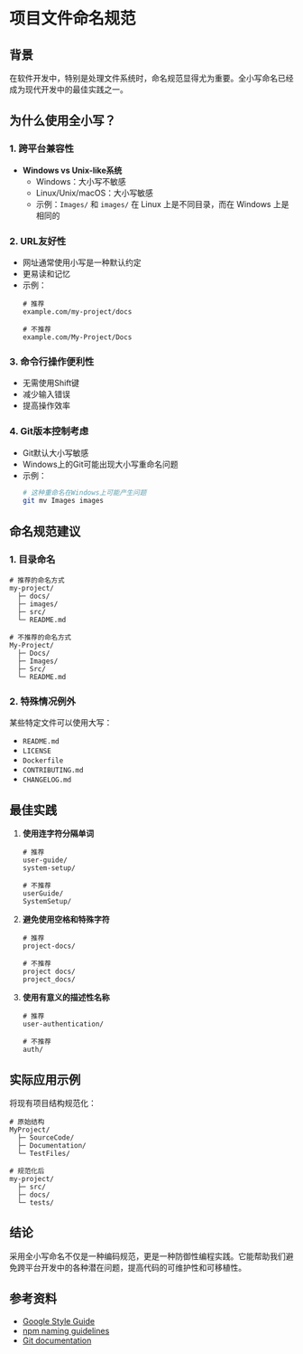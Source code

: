 # 项目文件命名规范

## 背景

在软件开发中，特别是处理文件系统时，命名规范显得尤为重要。全小写命名已经成为现代开发中的最佳实践之一。

## 为什么使用全小写？

### 1. 跨平台兼容性

- **Windows vs Unix-like系统**
  - Windows：大小写不敏感
  - Linux/Unix/macOS：大小写敏感
  - 示例：`Images/` 和 `images/` 在 Linux 上是不同目录，而在 Windows 上是相同的

### 2. URL友好性

- 网址通常使用小写是一种默认约定
- 更易读和记忆
- 示例：
  ```
  # 推荐
  example.com/my-project/docs
  
  # 不推荐
  example.com/My-Project/Docs
  ```

### 3. 命令行操作便利性

- 无需使用Shift键
- 减少输入错误
- 提高操作效率

### 4. Git版本控制考虑

- Git默认大小写敏感
- Windows上的Git可能出现大小写重命名问题
- 示例：
  ```bash
  # 这种重命名在Windows上可能产生问题
  git mv Images images
  ```

## 命名规范建议

### 1. 目录命名

```
# 推荐的命名方式
my-project/
  ├─ docs/
  ├─ images/
  ├─ src/
  └─ README.md

# 不推荐的命名方式
My-Project/
  ├─ Docs/
  ├─ Images/
  ├─ Src/
  └─ README.md
```

### 2. 特殊情况例外

某些特定文件可以使用大写：

- `README.md`
- `LICENSE`
- `Dockerfile`
- `CONTRIBUTING.md`
- `CHANGELOG.md`

## 最佳实践

1. **使用连字符分隔单词**
   ```
   # 推荐
   user-guide/
   system-setup/
   
   # 不推荐
   userGuide/
   SystemSetup/
   ```

2. **避免使用空格和特殊字符**
   ```
   # 推荐
   project-docs/
   
   # 不推荐
   project docs/
   project_docs/
   ```

3. **使用有意义的描述性名称**
   ```
   # 推荐
   user-authentication/
   
   # 不推荐
   auth/
   ```

## 实际应用示例

将现有项目结构规范化：

```
# 原始结构
MyProject/
  ├─ SourceCode/
  ├─ Documentation/
  └─ TestFiles/

# 规范化后
my-project/
  ├─ src/
  ├─ docs/
  └─ tests/
```

## 结论

采用全小写命名不仅是一种编码规范，更是一种防御性编程实践。它能帮助我们避免跨平台开发中的各种潜在问题，提高代码的可维护性和可移植性。

## 参考资料

- [Google Style Guide](https://google.github.io/styleguide/)
- [npm naming guidelines](https://docs.npmjs.com/cli/v8/configuring-npm/package-json#name)
- [Git documentation](https://git-scm.com/docs)